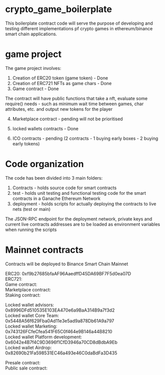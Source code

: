 # crypto_game_boilerplate

This boilerplate contract code will serve the purpose of developing and testing different implementations pf crypto games in ethereum/binance smart chain applications.

# game project

The game project involves:

1. Creation of ERC20 token (game token) - Done
2. Creation of ERC721 NFTs as game chars - Done
3. Game contract - Done
 
 The contract will have public functions that take a nft, evaluate some require() needs - such as 
 minimum wait time between games, char attributes, etc. and output new tokens for the player

4. Marketplace contract - pending will not be prioritised
5. locked wallets contracts - Done

6. ICO contracts - pending (2 contracts - 1 buying early boxes - 2 buying early tokens)

# Code organization

The code has been divided into 3 main folders:

1. Contracts - holds source code for smart contracts
2. test - holds unit testing and functional testing code for the smart contracts in a Ganache Ethereum Network
3. deployment - holds scripts for actually deploying the contracts to live nets (test or main)

The JSON-RPC endpoint for the deployment network, private keys and current live contracts addresses are to be loaded as environment variables when running the scripts

# Mainnet contracts

Contracts will be deployed to Binance Smart Chain Mainnet

ERC20: 0xf9b27685bfaAF96AaedffD45DA69BF7F5d0ea07D  
ERC721:  
Game contract:  
Marketplace contract:  
Staking contract:  

Locked wallet advisors: 0x8996DFd510535E103EA470e6a9BaA314B9a7f3d2  
Locked wallet Core Team: 0x5448A56f629Fba0Ad11e3e5ad9a878Db61A9a797  
Locked wallet Marketing: 0x743126FCfeCfea541F65C0f464e9B146a44B8210  
Locked wallet Platform development: 0x6042e4B7f4C9D3696f1CfD3946a70CD8dBdbA9Eb  
Locked wallet Airdrop: 0x82690b21Fa598531EC46a493e46C0daBdFa3D435  

Presale contract:  
Public sale contract:  